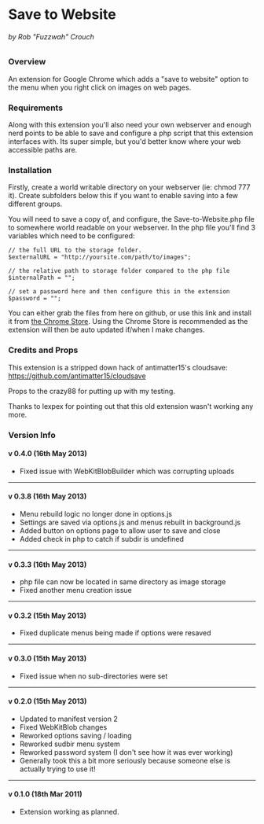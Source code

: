 Save to Website 
======================================
###### by Rob "Fuzzwah" Crouch 

### Overview

An extension for Google Chrome which adds a "save to website" option 
to the menu when you right click on images on web pages.

### Requirements

Along with this extension you'll also need your own webserver and 
enough nerd points to be able to save and configure a php script 
that this extension interfaces with. Its super simple, but you'd 
better know where your web accessible paths are.

### Installation

Firstly, create a world writable directory on your webserver 
(ie: chmod 777 it). Create subfolders below this if you want to 
enable saving into a few different groups.

You will need to save a copy of, and configure, the 
Save-to-Website.php file to somewhere world readable on your 
webserver. In the php file you'll find 3 variables which need to be
configured:

    // the full URL to the storage folder.
    $externalURL = "http://yoursite.com/path/to/images";

    // the relative path to storage folder compared to the php file
    $internalPath = ""; 

    // set a password here and then configure this in the extension
    $password = ""; 
    
You can either grab the files from here on github, or use this link
and install it from [the Chrome Store](http://bit.ly/18MejN5). Using
the Chrome Store is recommended as the extension will then be auto
updated if/when I make changes.

### Credits and Props

This extension is a stripped down hack of antimatter15's 
cloudsave: https://github.com/antimatter15/cloudsave

Props to the crazy88 for putting up with my testing.

Thanks to lexpex for pointing out that this old extension wasn't 
working any more.

### Version Info

#### v 0.4.0 (16th May 2013)

* Fixed issue with WebKitBlobBuilder which was corrupting uploads

- - - - 
#### v 0.3.8 (16th May 2013)

* Menu rebuild logic no longer done in options.js
* Settings are saved via options.js and menus rebuilt in background.js
* Added button on options page to allow user to save and close
* Added check in php to catch if subdir is undefined

- - - - 
#### v 0.3.3 (16th May 2013)

* php file can now be located in same directory as image storage
* Fixed another menu creation issue

- - - - 
#### v 0.3.2 (15th May 2013)

* Fixed duplicate menus being made if options were resaved

- - - - 
#### v 0.3.0 (15th May 2013) 

* Fixed issue when no sub-directories were set 

- - - - 
#### v 0.2.0 (15th May 2013) 

* Updated to manifest version 2 
* Fixed WebKitBlob changes 
* Reworked options saving / loading 
* Reworked sudbir menu system 
* Reworked password system (I don't see how it was ever working) 
* Generally took this a bit more seriously because someone else is 
actually trying to use it!

- - - - 
#### v 0.1.0 (18th Mar 2011) 

* Extension working as planned.